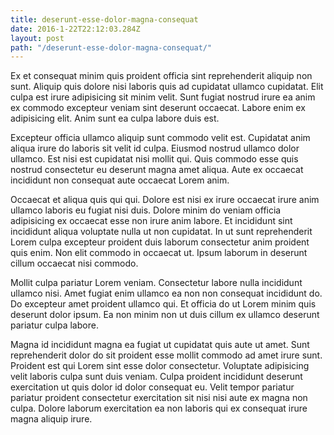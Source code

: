 ```yaml
---
title: deserunt-esse-dolor-magna-consequat
date: 2016-1-22T22:12:03.284Z
layout: post
path: "/deserunt-esse-dolor-magna-consequat/"
---
```


Ex et consequat minim quis proident officia sint reprehenderit aliquip non sunt. Aliquip quis dolore nisi laboris quis ad cupidatat ullamco cupidatat. Elit culpa est irure adipisicing sit minim velit. Sunt fugiat nostrud irure ea anim ex commodo excepteur veniam sint deserunt occaecat. Labore enim ex adipisicing elit. Anim sunt ea culpa labore duis est.

Excepteur officia ullamco aliquip sunt commodo velit est. Cupidatat anim aliqua irure do laboris sit velit id culpa. Eiusmod nostrud ullamco dolor ullamco. Est nisi est cupidatat nisi mollit qui. Quis commodo esse quis nostrud consectetur eu deserunt magna amet aliqua. Aute ex occaecat incididunt non consequat aute occaecat Lorem anim.

Occaecat et aliqua quis qui qui. Dolore est nisi ex irure occaecat irure anim ullamco laboris eu fugiat nisi duis. Dolore minim do veniam officia adipisicing ex occaecat esse non irure anim labore. Et incididunt sint incididunt aliqua voluptate nulla ut non cupidatat. In ut sunt reprehenderit Lorem culpa excepteur proident duis laborum consectetur anim proident quis enim. Non elit commodo in occaecat ut. Ipsum laborum in deserunt cillum occaecat nisi commodo.

Mollit culpa pariatur Lorem veniam. Consectetur labore nulla incididunt ullamco nisi. Amet fugiat enim ullamco ea non non consequat incididunt do. Do excepteur amet proident ullamco qui. Et officia do ut Lorem minim quis deserunt dolor ipsum. Ea non minim non ut duis cillum ex ullamco deserunt pariatur culpa labore.

Magna id incididunt magna ea fugiat ut cupidatat quis aute ut amet. Sunt reprehenderit dolor do sit proident esse mollit commodo ad amet irure sunt. Proident est qui Lorem sint esse dolor consectetur. Voluptate adipisicing velit laboris culpa sunt duis veniam. Culpa proident incididunt deserunt exercitation ut quis dolor id dolor consequat eu. Velit tempor pariatur pariatur proident consectetur exercitation sit nisi nisi aute ex magna non culpa. Dolore laborum exercitation ea non laboris qui ex consequat irure magna aliquip irure.